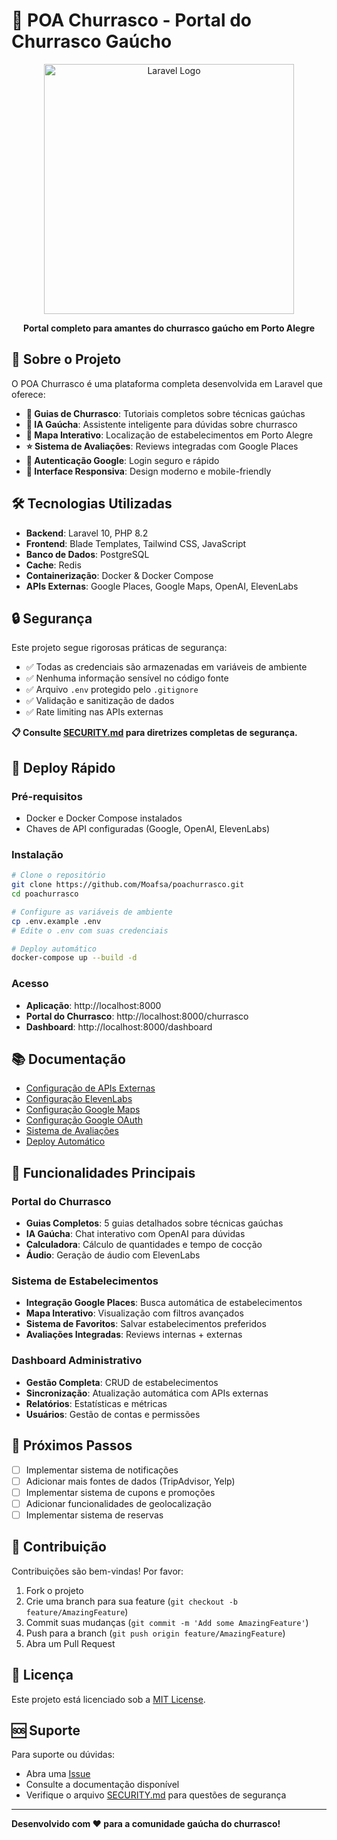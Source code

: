 # 🥩 POA Churrasco - Portal do Churrasco Gaúcho

<p align="center">
  <img src="https://raw.githubusercontent.com/laravel/art/master/logo-lockup/5%20SVG/2%20CMYK/1%20Full%20Color/laravel-logolockup-cmyk-red.svg" width="400" alt="Laravel Logo">
</p>

<p align="center">
  <strong>Portal completo para amantes do churrasco gaúcho em Porto Alegre</strong>
</p>

## 🚀 Sobre o Projeto

O POA Churrasco é uma plataforma completa desenvolvida em Laravel que oferece:

- **🎯 Guias de Churrasco**: Tutoriais completos sobre técnicas gaúchas
- **🤖 IA Gaúcha**: Assistente inteligente para dúvidas sobre churrasco
- **📍 Mapa Interativo**: Localização de estabelecimentos em Porto Alegre
- **⭐ Sistema de Avaliações**: Reviews integradas com Google Places
- **🔐 Autenticação Google**: Login seguro e rápido
- **📱 Interface Responsiva**: Design moderno e mobile-friendly

## 🛠️ Tecnologias Utilizadas

- **Backend**: Laravel 10, PHP 8.2
- **Frontend**: Blade Templates, Tailwind CSS, JavaScript
- **Banco de Dados**: PostgreSQL
- **Cache**: Redis
- **Containerização**: Docker & Docker Compose
- **APIs Externas**: Google Places, Google Maps, OpenAI, ElevenLabs

## 🔒 Segurança

Este projeto segue rigorosas práticas de segurança:

- ✅ Todas as credenciais são armazenadas em variáveis de ambiente
- ✅ Nenhuma informação sensível no código fonte
- ✅ Arquivo `.env` protegido pelo `.gitignore`
- ✅ Validação e sanitização de dados
- ✅ Rate limiting nas APIs externas

**📋 Consulte [SECURITY.md](SECURITY.md) para diretrizes completas de segurança.**

## 🚀 Deploy Rápido

### Pré-requisitos
- Docker e Docker Compose instalados
- Chaves de API configuradas (Google, OpenAI, ElevenLabs)

### Instalação
```bash
# Clone o repositório
git clone https://github.com/Moafsa/poachurrasco.git
cd poachurrasco

# Configure as variáveis de ambiente
cp .env.example .env
# Edite o .env com suas credenciais

# Deploy automático
docker-compose up --build -d
```

### Acesso
- **Aplicação**: http://localhost:8000
- **Portal do Churrasco**: http://localhost:8000/churrasco
- **Dashboard**: http://localhost:8000/dashboard

## 📚 Documentação

- [Configuração de APIs Externas](CONFIGURACAO_APIS_EXTERNAS.md)
- [Configuração ElevenLabs](CONFIGURACAO_ELEVENLABS.md)
- [Configuração Google Maps](CONFIGURAR_GOOGLE_MAPS.md)
- [Configuração Google OAuth](CONFIGURAR_GOOGLE_OAUTH.md)
- [Sistema de Avaliações](SISTEMA_AVALIACOES_INTEGRADAS.md)
- [Deploy Automático](DEPLOY_DOCKER_AUTOMATICO.md)

## 🔧 Funcionalidades Principais

### Portal do Churrasco
- **Guias Completos**: 5 guias detalhados sobre técnicas gaúchas
- **IA Gaúcha**: Chat interativo com OpenAI para dúvidas
- **Calculadora**: Cálculo de quantidades e tempo de cocção
- **Áudio**: Geração de áudio com ElevenLabs

### Sistema de Estabelecimentos
- **Integração Google Places**: Busca automática de estabelecimentos
- **Mapa Interativo**: Visualização com filtros avançados
- **Sistema de Favoritos**: Salvar estabelecimentos preferidos
- **Avaliações Integradas**: Reviews internas + externas

### Dashboard Administrativo
- **Gestão Completa**: CRUD de estabelecimentos
- **Sincronização**: Atualização automática com APIs externas
- **Relatórios**: Estatísticas e métricas
- **Usuários**: Gestão de contas e permissões

## 🎯 Próximos Passos

- [ ] Implementar sistema de notificações
- [ ] Adicionar mais fontes de dados (TripAdvisor, Yelp)
- [ ] Implementar sistema de cupons e promoções
- [ ] Adicionar funcionalidades de geolocalização
- [ ] Implementar sistema de reservas

## 🤝 Contribuição

Contribuições são bem-vindas! Por favor:

1. Fork o projeto
2. Crie uma branch para sua feature (`git checkout -b feature/AmazingFeature`)
3. Commit suas mudanças (`git commit -m 'Add some AmazingFeature'`)
4. Push para a branch (`git push origin feature/AmazingFeature`)
5. Abra um Pull Request

## 📄 Licença

Este projeto está licenciado sob a [MIT License](LICENSE).

## 🆘 Suporte

Para suporte ou dúvidas:
- Abra uma [Issue](https://github.com/Moafsa/poachurrasco/issues)
- Consulte a documentação disponível
- Verifique o arquivo [SECURITY.md](SECURITY.md) para questões de segurança

---

**Desenvolvido com ❤️ para a comunidade gaúcha do churrasco!**
